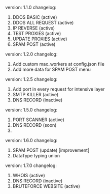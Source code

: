 version: 1.1.0
changelog:
1. DDOS BASIC (active)
2. DDOS ALL REQUEST (active)
3. IP REVERSE (active)
4. TEST PROXIES (active)
5. UPDATE PROXIES (active)
6. SPAM POST (active)

version: 1.2.0
changelog:
1. Add custom max_workers at config.json file
2. Add more data for SPAM POST menu

version: 1.2.5
changelog:
1. Add port in every request for intensive layer
2. SMTP KILLER (active)
2. DNS RECORD (inactive)

version: 1.5.0
changelog:
1. PORT SCANNER (active)
2. DNS RECORD (soon)
3. 

version: 1.6.0
changelog:
1. SPAM POST (update) [improvement]
2. DataType typing union

version: 1.7.0
changelog:
1. WHOIS (active)
2. DNS RECORD (inactive)
3. BRUTEFORCE WEBSITE (active)